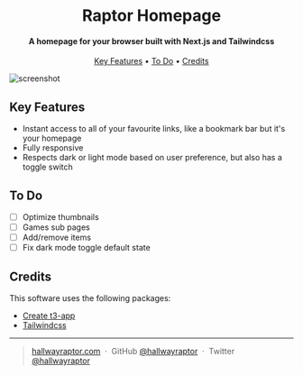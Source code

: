 
<h1 align="center">
  Raptor Homepage
  <br>
</h1>

<h4 align="center">A homepage for your browser built with Next.js and Tailwindcss</h4>

<p align="center">
  <a href="#key-features">Key Features</a> •
  <a href="#to-do">To Do</a> •
  <a href="#credits">Credits</a>
</p>

![screenshot](https://cdn.discordapp.com/attachments/825082397011607565/1147571572685688913/image.png)

## Key Features

* Instant access to all of your favourite links, like a bookmark bar but it's your homepage
* Fully responsive
* Respects dark or light mode based on user preference, but also has a toggle switch

## To Do

- [ ]  Optimize thumbnails
- [ ]  Games sub pages
- [ ]  Add/remove items
- [ ]  Fix dark mode toggle default state

## Credits

This software uses the following packages:

- [Create t3-app](https://create.t3.gg/)
- [Tailwindcss](https://tailwindcss.com)


---

> [hallwayraptor.com](https://www.hallwayraptor.com) &nbsp;&middot;&nbsp;
> GitHub [@hallwayraptor](https://github.com/hallwayraptor) &nbsp;&middot;&nbsp;
> Twitter [@hallwayraptor](https://twitter.com/hallwayraptor)

